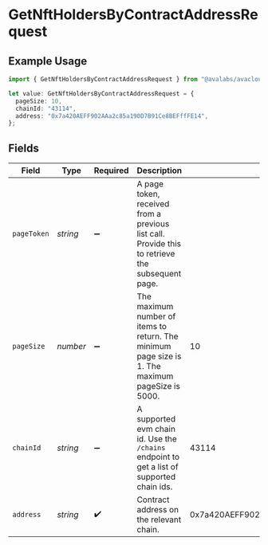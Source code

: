 # GetNftHoldersByContractAddressRequest

## Example Usage

```typescript
import { GetNftHoldersByContractAddressRequest } from "@avalabs/avacloud-sdk/models/operations";

let value: GetNftHoldersByContractAddressRequest = {
  pageSize: 10,
  chainId: "43114",
  address: "0x7a420AEFF902AAa2c85a190D7B91Ce8BEFffFE14",
};
```

## Fields

| Field                                                                                            | Type                                                                                             | Required                                                                                         | Description                                                                                      | Example                                                                                          |
| ------------------------------------------------------------------------------------------------ | ------------------------------------------------------------------------------------------------ | ------------------------------------------------------------------------------------------------ | ------------------------------------------------------------------------------------------------ | ------------------------------------------------------------------------------------------------ |
| `pageToken`                                                                                      | *string*                                                                                         | :heavy_minus_sign:                                                                               | A page token, received from a previous list call. Provide this to retrieve the subsequent page.  |                                                                                                  |
| `pageSize`                                                                                       | *number*                                                                                         | :heavy_minus_sign:                                                                               | The maximum number of items to return. The minimum page size is 1. The maximum pageSize is 5000. | 10                                                                                               |
| `chainId`                                                                                        | *string*                                                                                         | :heavy_minus_sign:                                                                               | A supported evm chain id. Use the `/chains` endpoint to get a list of supported chain ids.       | 43114                                                                                            |
| `address`                                                                                        | *string*                                                                                         | :heavy_check_mark:                                                                               | Contract address on the relevant chain.                                                          | 0x7a420AEFF902AAa2c85a190D7B91Ce8BEFffFE14                                                       |